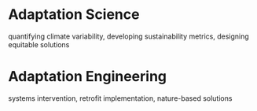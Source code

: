 # Adaptation Science
quantifying climate variability, developing sustainability metrics, designing equitable solutions

# Adaptation Engineering 
systems intervention, retrofit implementation, nature-based solutions
